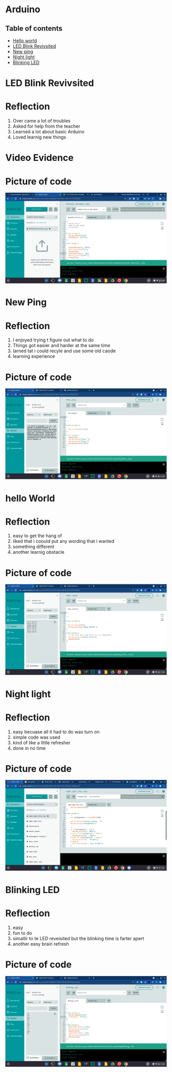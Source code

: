 # Arduino
## Table of contents
* [Hello world](#Hello-world)
* [LED Blink Revivsited](#LED-Blink-Revivsited)
* [New ping](#New-ping)
* [Night light](#Night-light)
* [Blinking LED](#Blinking-LED)
# LED Blink Revivsited
# Reflection
1. Over came a lot of troubles
2. Asked for help from the teacher
3. Learned a lot about basic Arduino
4. Loved learnig new things
#  Video Evidence
# Picture of code
![](https://github.com/aniyahmoore28/Arduino/blob/main/Arduino%20Pictures/LED%20Blink%20Revisited.png)

# New Ping
# Reflection
1. I enjoyed trying t figure out what to do
2. Things got easier and harder at the same time
3. larned tat i could recyle and use some old caode
4. learning experience

# Picture of code
![](https://github.com/aniyahmoore28/Arduino/blob/main/Arduino%20Pictures/New%20Ping.png)

# hello World
# Reflection
1. easy to get the hang of
2. liked that i coould put any wording that i wanted
3. something different
4. another learnig obstacle

# Picture of code
![](https://github.com/aniyahmoore28/Arduino/blob/main/Arduino%20Pictures/Hello%20World.png)

# Night light
# Reflection
1. easy becuase all it had to do was turn on
2. simple code was used
3. kind of like a little refresher
4. done in no time

# Picture of code
![](https://github.com/aniyahmoore28/Arduino/blob/main/Arduino%20Pictures/Screenshot%202021-01-10%20at%201.31.11%20AM.png)

# Blinking LED
# Reflection
1. easy
2. fun to do
3. simallir to te LED reveisited but the blinking time is farter apert
4. another easy brain refresh

# Picture of code
![](https://github.com/aniyahmoore28/Arduino/blob/main/Arduino%20Pictures/Blinking%20LED.png)
